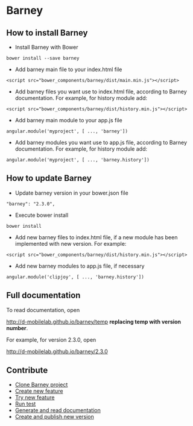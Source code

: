 # Barney

## How to install Barney

- Install Barney with Bower
```
bower install --save barney
```
- Add barney main file to your index.html file
```
<script src="bower_components/barney/dist/main.min.js"></script>
```
- Add barney files you want use to index.html file, according to Barney documentation. For example, for history module add:
```
<script src="bower_components/barney/dist/history.min.js"></script>
```
- Add barney main module to your app.js file
```
angular.module('myproject', [ ..., 'barney'])
```
- Add barney modules you want use to app.js file, according to Barney documentation. For example, for history module add:
```
angular.module('myproject', [ ..., 'barney.history'])
```

## How to update Barney

- Update barney version in your bower.json file
```
"barney": "2.3.0",
```
- Execute bower install
```
bower install
```
- Add new barney files to index.html file, if a new module has been implemented with new version. For example:
```
<script src="bower_components/barney/dist/history.min.js"></script>
```
- Add new barney modules to app.js file, if necessary
```
angular.module('clipjoy', [ ..., 'barney.history'])
```

## Full documentation
To read documentation, open 

http://d-mobilelab.github.io/barney/temp  **replacing temp with version number**. 

For example, for version 2.3.0, open

http://d-mobilelab.github.io/barney/2.3.0 


## Contribute

- [Clone Barney project](https://github.com/D-Mobilelab/barney/wiki/How-to-clone-Barney-project/)
- [Create new feature](https://github.com/D-Mobilelab/barney/wiki/How-to-create-a-new-feature)
- [Try new feature](https://github.com/D-Mobilelab/barney/wiki/How-to-try-modules,-with-mock)
- [Run test](https://github.com/D-Mobilelab/barney/wiki/How-to-run-test)
- [Generate and read documentation](https://github.com/D-Mobilelab/barney/wiki/How-to-generate-and-read-documentation)
- [Create and publish new version](https://github.com/D-Mobilelab/barney/wiki/How-to-create-a-new-version)
